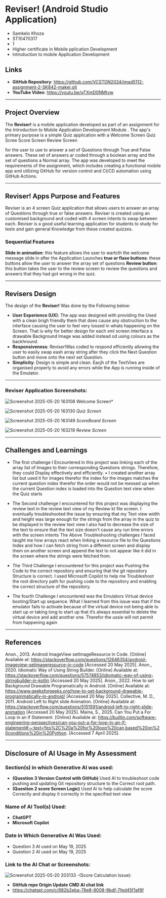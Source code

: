 # Reviser! (Android Studio Application)
- Samkelo Khoza
- ST10470317
- 1
- Higher certificate in Mobile pplication Development
- Introduction to mobile Application Development

## Links
- **GitHub Repository**: https://github.com/VCSTDN2024/imad5112-assignment-2-SK842-maker.git
- **YouTube Video**: https://youtu.be/qTXmD0NMtvw

---

## Project Overview

The **Reviser!** is a mobile application developed as part of an assignment for the Introduction to Mobile Application Development Module  . The app's primary purpose is a simple Quiz application with a 
Welcome Screen
Quiz Scree
Score Screen
Review Screen

for the user to use to answer a set of Questions through True and False answers. These set of answers ar coded through a boolean array and the set of questions a Normal array. 
The app was developed to meet the requirements of the assignment, which includes creating a functional mobile app and utilizing GitHub for version control and CI/CD automation using GitHub Actions.

---

## Reviser! Apps  Purpose and Features

Reviser is an 4 screen Quiz application that allows users to answer an array of Questions through true or false answers. Reviser is created using an customised background and coded with 4 screen intents to swap between each. Reviser is a good useful learning application for students to study for tests and gain general Knowledge from these created quizzes.

### Sequential Features
 **Slide in animation**: this feature allows the user to wartcth the welcome message slide in after the Application Launches
 **true or flase buttons**: these buttons allow the user to answer the array set of questions 
**Review button**: this button takes the user to the review screen to review the questions and answers that they had got wrong in the quiz.


---

## Revisers Design

The design of the **Reviser!** Was done by the Following below:

- **User Experience (UX)**: The app was designed with providing the Used with a clean brigh friendly them that does cause any obstruction to the interface causing the user to feel very lossed in whats happening on the Screen. That is why for better design for each xml screen interface a drawable Background Image was added instead od using colours as the backhround.
- **Responsiveness**: Reviser!Was coded to respond efficiently allowing the user to easily swap eash array string after they click the Next Question button and move onto the next set Question.
- **Simplicity**: Design is simple and clean. Eacjh of the TextViws are organised properly to avoid any errors while the App is running inside of the Emulator.
  
---

### Reviser Application Screenshots:
![Screenshot 2025-05-20 163108](https://github.com/user-attachments/assets/6bbc44a1-dbf2-4ed2-9ac7-a6a6559d19e6)
Welcome Screen*

![Screenshot 2025-05-20 163130](https://github.com/user-attachments/assets/0818981d-f5b0-4659-83d3-2cbb1d30eee3)
*Quiz Screen*

![Screenshot 2025-05-20 163149](https://github.com/user-attachments/assets/77050ef3-5366-42e8-929a-788a7d05c050)
*ScoreBoard Screen*

![Screenshot 2025-05-20 163219](https://github.com/user-attachments/assets/3fd50f09-52a1-4f38-be81-b697ffc1fe77)
*Review Screen*

---

## Challenges and Learnings
- The first challenge I Encountered in this project was linking each of the array list of Images to their corresponding Questions strings. Therefore, they could Display effectively and efficiently.
•	I created another array list but used it for images therefor the index for the images matches the current question index therefor the order would not be messed up when the current Question index is loaded into the Question text view when the Quiz starts

- The Second challenge I encountered for this project was displaying the review text in the review text view of my Review kt file screen. 
	I eventually troubleshooted the issue by ensuring that my Text view width and height was large enough for the strings from the array in the quiz to be displayed in the review text view I also had to decrease the size of the text to ensure that the text size doesn’t cause any run time errors with the screen intents 
The Above Troubleshooting challenges I faced taught me how arrays react when linking a resource file to the Questions Index and how I can fetch string from a different screen and display them on another screen and append the text to not appear like it did  in the screen where the strings were fetched from.

-  The Third Challenge I encountered for this project was Pushing the Code to the correct repository and ensuring that the git repository Structure is correct.
 I used Microsoft Copilot to help me Troubleshoot the root directory path for pushing code to the repository and enabling the correct structure of the repository.

- The fourth Challenge I encountered was the Emulators Virtual device booting/Start up sequence.
  What I learned from this issue was that if the emulator fails to activate because of the virtual device not being able to start up or taking long to start up that it’s always essential to delete the virtual device and add another one. Therefor the ussie will not permit from happening again




---


## References
Anon., 2013. Android ImageView setImageResource in Code. [Online] 
Available at: https://stackoverflow.com/questions/12646354/android-imageview-setimageresource-in-code
[Accessed 20 May 2025].
Anon., 2020. Idiomatic Way of Using String Builder. [Online] 
Available at: https://stackoverflow.com/questions/57574853/idiomatic-way-of-using-stringbuilder-in-kotlin
[Accessed 20 May 2025].
Anon., 2022. How to set Background Drawable Programatically in Android. [Online] 
Available at: https://www.geeksforgeeks.org/how-to-set-background-drawable-programmatically-in-android/
[Accessed 20 May 2025].
Collective, M. D., 2011. Android Left to Right slide Animation. [Online] 
Available at: https://stackoverflow.com/questions/5151591/android-left-to-right-slide-animation
[Accessed 20 May 2025].
Maina, S., 2025. Can You Put a For Loop in an if Statement. [Online] 
Available at: https://builtin.com/software-engineering-perspectives/can-you-put-a-for-loop-in-an-if-statement#:~:text=Yes%2C%20a%20for%20loop%20can,based%20on%20conditions%20in%20Python.
[Accessed 7 April 2025].



---
## Disclosure of AI Usage in My Assessment


###  **Section(s) in which Generative AI was used:**
- **(Question 3 Version Control with GitHub)** Used AI to troubleshoot code pushing and updating Git repository structure to the Correct root path.
- **(Question 2 score Screen Logic)** Used Ai to help calculate the score Correctly and display it correctly in the specified text view
  
###  **Name of AI Tool(s) Used:**
- **ChatGPT**
- **Microsoft Copilot**

###  **Date in Which Generative AI Was Used:**
- Question  3 AI used on May 19, 2025 
- Question 2 AI used on   May 19, 2025


### **Link to the AI Chat or Screenshots:**
![Screenshot 2025-05-20 203133](https://github.com/user-attachments/assets/a48b98ad-4dc7-4639-b21a-9f898ebe881e)
-(Score Calculation Issue):  

- **GitHub repo Origin Update CMD AI chat link**
- https://chatgpt.com/c/682b2eba-78e8-8008-9bdf-7fed45f1af8f


